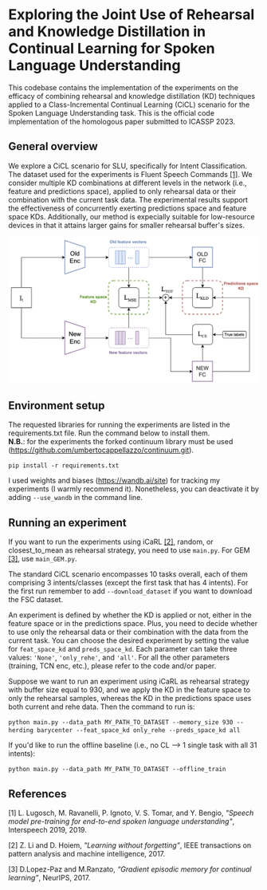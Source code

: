 # Exploring the Joint Use of Rehearsal and Knowledge Distillation in Continual Learning for Spoken Language Understanding
This codebase contains the implementation of the experiments on the efficacy of combining rehearsal and knowledge distillation (KD) techniques applied to a Class-Incremental Continual Learning (CiCL) scenario for the Spoken Language Understanding task. This is the official code implementation of the homologous paper submitted to ICASSP 2023.

## General overview

We explore a CiCL scenario for SLU, specifically for Intent Classification. The dataset used for the experiments is Fluent Speech Commands [[1]](#1). We consider multiple KD combinations at different levels in the network (i.e., feature and predictions space), applied to only rehearsal data or their combination with the current task data. The experimental results support the effectiveness of concurrently exerting predictions space and feature space KDs. Additionally, our method is expecially suitable for low-resource devices in that it attains larger gains for smaller rehearsal buffer's sizes.

![main figure](CL_SLU_scheme.png)

## Environment setup
The requested libraries for running the experiments are listed in the requirements.txt file. Run the command below to install them.  
**N.B.**: for the experiments the forked continuum library must be used (https://github.com/umbertocappellazzo/continuum.git).  

```
pip install -r requirements.txt
```

I used weights and biases (https://wandb.ai/site) for tracking my experiments (I warmly recommend it). Nonetheless, you can deactivate it by adding `--use_wandb` in the command line.

## Running an experiment
If you want to run the experiments using iCaRL [[2]](#2), random, or closest_to_mean as rehearsal strategy, you need to use `main.py`. For GEM [[3]](#3), use `main_GEM.py`.  

The standard CiCL scenario encompasses 10 tasks overall, each of them comprising 3 intents/classes (except the first task that has 4 intents). For the first run remember to add `--download_dataset` if you want to download the FSC dataset. 


An experiment is defined by whether the KD is applied or not, either in the feature space or in the predictions space. Plus, you need to decide whether to use only the rehearsal data or their combination with the data from the current task. You can choose the desired experiment by setting the value for `feat_space_kd` and `preds_space_kd`. Each parameter can take three values: `'None'`, `'only_rehe'`, and `'all'`. For all the other parameters (training, TCN enc, etc.), please refer to the code and/or paper.  


Suppose we want to run an experiment using iCaRL as rehearsal strategy with buffer size equal to 930, and we apply the KD in the feature space to only the rehearsal samples, whereas the KD in the predictions space uses both current and rehe data. Then the command to run is: 

```
python main.py --data_path MY_PATH_TO_DATASET --memory_size 930 --herding barycenter --feat_space_kd only_rehe --preds_space_kd all 
```

If you'd like to run the offline baseline (i.e., no CL --> 1 single task with all 31 intents):

```
python main.py --data_path MY_PATH_TO_DATASET --offline_train 
```

## References
<a id="1">[1]</a> 
L. Lugosch, M. Ravanelli, P. Ignoto, V. S. Tomar, and Y. Bengio, *"Speech model pre-training for end-to-end spoken language understanding"*, Interspeech 2019, 2019.

<a id="2">[2]</a>
Z. Li and D. Hoiem, *"Learning without forgetting”*, IEEE transactions on pattern analysis and machine intelligence, 2017.

<a id="3">[3]</a>
D.Lopez-Paz and M.Ranzato, *“Gradient episodic memory for continual learning”*, NeurIPS, 2017.
